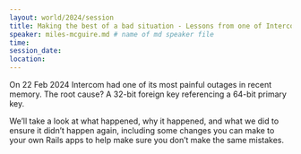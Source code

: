 ```yaml
---
layout: world/2024/session
title: Making the best of a bad situation - Lessons from one of Intercom’s most painful outages
speaker: miles-mcguire.md # name of md speaker file
time: 
session_date: 
location: 
---
```

	
On 22 Feb 2024 Intercom had one of its most painful outages in recent memory. The root cause? A 32-bit foreign key referencing a 64-bit primary key.

We’ll take a look at what happened, why it happened, and what we did to ensure it didn’t happen again, including some changes you can make to your own Rails apps to help make sure you don’t make the same mistakes.

